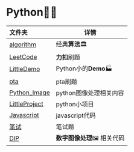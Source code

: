 # Python:older_man::rocket:

| 文件夹                                                       | 详情                                      |
| :----------------------------------------------------------- | ----------------------------------------- |
| [algorithm](algorithm)                                       | 经典**算法**:classical_building:          |
| [LeetCode](LeetCode)                                         | **力扣**刷题                              |
| [LittleDemo](LittleDemo)                                     | Python小的**Demo**:factory:               |
| [pta](pta)                                                   | pta刷题                                   |
| [Python_Image](Python_Image)                                 | python图像处理相关内容                    |
| [LittleProject](LittleProject)                               | python小项目                              |
| [Javascript](Javascript)                                     | javascript代码                            |
| [笔试](笔试)                                                 | 笔试题                                    |
| [DIP](https://github.com/baowj-678/HUST_SSE/tree/master/%E6%95%B0%E5%AD%97%E5%9B%BE%E5%83%8F%E5%A4%84%E7%90%86) | **数字图像处理**:framed_picture: 相关代码 |

